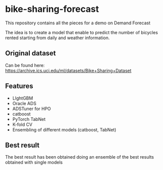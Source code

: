 # bike-sharing-forecast
This repository contains all the pieces for a demo on Demand Forecast

The idea is to create a model that enable to predict the number of bicycles rented starting from daily and weather information.

## Original dataset
Can be found here: https://archive.ics.uci.edu/ml/datasets/Bike+Sharing+Dataset

## Features
* LIghtGBM
* Oracle ADS
* ADSTuner for HPO
* catboost
* PyTorch TabNet
* K-fold CV
* Ensembling of different models (catboost, TabNet)

## Best result
The best result has been obtained doing an ensemble of the best results obtained with single models

